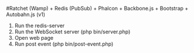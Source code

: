 #Ratchet (Wamp) + Redis (PubSub) + Phalcon + Backbone.js + Bootstrap + Autobahn.js (v1)

1. Run the redis-server
2. Run the WebSocket server (php bin/server.php)
3. Open web page
4. Run post event (php bin/post-event.php)
